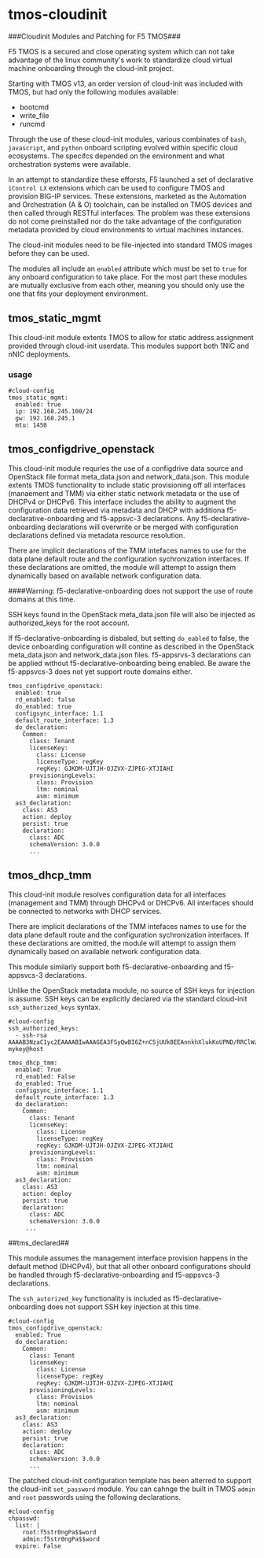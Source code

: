 # tmos-cloudinit
###Cloudinit Modules and Patching for F5  TMOS###

F5 TMOS is a secured and close operating system which can not take advantage of the linux community's work to standardize cloud virtual machine onboarding through the cloud-init project.

Starting with TMOS v13, an order version of cloud-init was included with TMOS, but had only the following modules available:

- bootcmd
- write_file
- runcmd

Through the use of these cloud-init modules, various combinates of `bash`, `javascript`, and `python` onboard scripting evolved within specific cloud ecosystems. The specifcs depended on the environment and what orchestration systems were available. 

In an attempt to standardize these efforsts, F5 launched a set of declarative `iControl LX` extensions which can be used to configure TMOS and provision BIG-IP services. These extensions, marketed as the Automation and Orchestration (A & O) toolchain, can be installed on TMOS devices and then called through RESTful interfaces. The problem was these extensions do not come preinstalled nor do the take advantage of the configuration metadata provided by cloud environments to virtual machines instances. 

The cloud-init modules need to be file-injected into standard TMOS images before they can be used.

The modules all include an `enabled` attribute which must be set to `true` for any onboard configuration to take place. For the most part these modules are mutually exclusive from each other, meaning you should only use the one that fits your deployment environment.

## tmos_static_mgmt ##

This cloud-init module extents TMOS to allow for static address assignment provided through cloud-init userdata. This modules support both 1NIC and nNIC deployments.

### usage ###

```
#cloud-config
tmos_static_mgmt:
  enabled: true
  ip: 192.168.245.100/24
  gw: 192.168.245.1
  mtu: 1450
```

## tmos_configdrive_openstack ##
This cloud-init module requries the use of a configdrive data source and OpenStack file format meta_data.json and network_data.json. This module extents TMOS functionality to include static provisioning off all interfaces (manaement and TMM) via either static network metadata or the use of DHCPv4 or DHCPv6. This interface includes the ability to augment the configuration data retrieved via metadata and DHCP with additiona f5-declarative-onboarding and f5-appsvc-3 declarations. Any f5-declarative-onboarding declarations will overwrite or be merged with configuration declarations defined via metadata resource resolution.

There are implicit declarations of the TMM intefaces names to use for the data plane default route and the configuration sychronization interfaces. If these declarations are omitted, the module will attempt to assign them dynamically based on available network configuration data.


####Warning: f5-declarative-onboarding does not support the use of route domains at this time. 

SSH keys found in the OpenStack meta_data.json file will also be injected as authorized_keys for the root account.

If f5-declarative-onboarding is disbaled, but setting `do_eabled`  to false,  the device onboarding configuration will contine as described in the OpenStack meta_data.json and network_data.json files. f5-appsrvs-3 declarations can be applied without f5-declarative-onboarding being enabled. Be aware the f5-appsvcs-3 does not yet support route domains either.

```
tmos_configdrive_openstack:
  enabled: true
  rd_enabled: false
  do_enabled: true
  configsync_interface: 1.1
  default_route_interface: 1.3
  do_declaration:
    Common:
      class: Tenant
      licenseKey:
        class: License
        licenseType: regKey
        regKey: GJKDM-UJTJH-OJZVX-ZJPEG-XTJIAHI
      provisioningLevels:
        class: Provision
        ltm: nominal
        asm: minimum
  as3_declaration:
    class: AS3
    action: deploy
    persist: true
    declaration:
      class: ADC
      schemaVersion: 3.0.0
      ...

```

## tmos_dhcp_tmm ##

This cloud-init module resolves configuration data for all interfaces (management and TMM) through DHCPv4 or DHCPv6. All interfaces should be connected to networks with DHCP services.

There are implicit declarations of the TMM intefaces names to use for the data plane default route and the configuration sychronization interfaces. If these declarations are omitted, the module will attempt to assign them dynamically based on available network configuration data.

This module similarly support both f5-declarative-onboarding and f5-appsvcs-3 declarations.

Unlike the OpenStack metadata module, no source of SSH keys for injection is assume. SSH keys can be explicitly declared via the standard cloud-init `ssh_authorized_keys` syntax.


```
#cloud-config
ssh_authorized_keys:
  - ssh-rsa AAAAB3NzaC1yc2EAAAABIwAAAGEA3FSyQwBI6Z+nCSjUUk8EEAnnkhXlukKoUPND/RRClWz2s5TCzIkd3Ou5+Cyz71X0XmazM3l5WgeErvtIwQMyT1KjNoMhoJMrJnWqQPOt5Q8zWd9qG7PBl9+eiH5qV7NZ mykey@host

tmos_dhcp_tmm:
  enabled: True
  rd_enabled: False
  do_enabled: True
  configsync_interface: 1.1
  default_route_interface: 1.3
  do_declaration:
    Common:
      class: Tenant
      licenseKey:
        class: License
        licenseType: regKey
        regKey: GJKDM-UJTJH-OJZVX-ZJPEG-XTJIAHI
      provisioningLevels:
        class: Provision
        ltm: nominal
        asm: minimum
  as3_declaration:
    class: AS3
    action: deploy
    persist: true
    declaration:
      class: ADC
      schemaVersion: 3.0.0
     ...
```

##tms_declared##

This module assumes the management interface provision happens in the default method (DHCPv4), but that all other onboard configurations should be handled through f5-declarative-onboarding and f5-appsvcs-3 declarations.

The `ssh_autorized_key` functionality is included as f5-declarative-onboarding does not support SSH key injection at this time.

```
#cloud-config
tmos_configdrive_openstack:
  enabled: True
  do_declaration:
    Common:
      class: Tenant
      licenseKey:
        class: License
        licenseType: regKey
        regKey: GJKDM-UJTJH-OJZVX-ZJPEG-XTJIAHI
      provisioningLevels:
        class: Provision
        ltm: nominal
        asm: minimum
  as3_declaration:
    class: AS3
    action: deploy
    persist: true
    declaration:
      class: ADC
      schemaVersion: 3.0.0
      ...
```

The patched cloud-init configuration template has been alterred to support the cloud-init `set_password` module. You can cahnge the built in TMOS `admin` and  `root` passwords using the following declarations.


```
#cloud-config
chpasswd:
  list: |
    root:f5str0ngPa$$word
    admin:f5str0ngPa$$word
  expire: False
```


